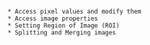 
    * Access pixel values and modify them
    * Access image properties
    * Setting Region of Image (ROI)
    * Splitting and Merging images
